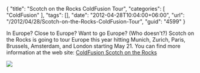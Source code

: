 {
	"title": "Scotch on the Rocks ColdFusion Tour",
	"categories": [
		"ColdFusion"
	],
	"tags": [],
	"date": "2012-04-28T10:04:00+06:00",
	"url": "/2012/04/28/Scotch-on-the-Rocks-ColdFusion-Tour",
	"guid": "4599"
}

In Europe? Close to Europe? Want to go Europe? (Who doesn't?) Scotch on the Rocks is going to tour Europe this year hitting Munich, Zurich, Paris, Brussels, Amsterdam, and London starting May 21. You can find more information at the web site: <a href="http://www.coldfusioneurope.eu/">ColdFusion Scotch on the Rocks</a> 

<img src="http://static.raymondcamden.com/images/ScreenClip72.png" />